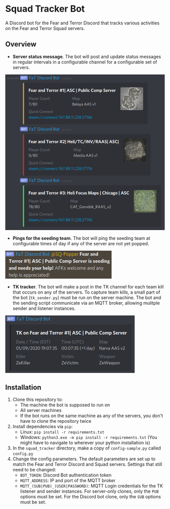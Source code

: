# Squad Tracker Bot
A Discord bot for the Fear and Terror Discord that tracks various activities on
the Fear and Terror Squad servers.

## Overview
- **Server status message**.
The bot will post and update status messages in regular intervals in a
configurable channel for a configurable set of servers.

![Image](images/server-status.png)

- **Pings for the seeding team**.
The bot will ping the seeding team at configurable times of day if any of the
server are not yet popped.

![Image](images/seeding.png)

- **TK tracker**.
The bot will make a post in the TK channel for each team kill that occurs on
any of the servers.
To capture team kills, a small part of the bot (`tk_sender.py`) must be run
on the server machine.
The bot and the sending script communicate via an MQTT broker, allowing
mulitple sender and listener instances.

![Image](images/tk.png)

## Installation
1. Clone this repository to:
    - The machine the bot is supposed to run on
    - All server machines
    - If the bot runs on the same machine as any of the servers, you don't have
      to clone the repository twice
2. Install dependencies via `pip`:
    - Linux: `pip install -r requirements.txt`
    - Windows: `python3.exe -m pip install -r requirements.txt`
      (You might have to navigate to wherever your python installation is)
3. In the `squad_tracker` directory, make a copy of `config-sample.py`
   called `config.py`
4. Change the config parameters.
   The default parameters are set up to match the Fear and Terror Discord and
   Squad servers.
   Settings that still need to be changed:
    - `BOT_TOKEN`: Discord Bot authentication token
    - `MQTT_ADDRESS`: IP and port of the MQTT broker
    - `MQTT_(SUB|PUB)_(USER|PASSWORD)`: MQTT Login credentials for the TK
      listener and sender instances.
      For server-only clones, only the `PUB` options must be set.
      For the Discord bot clone, only the `SUB` options must be set.
